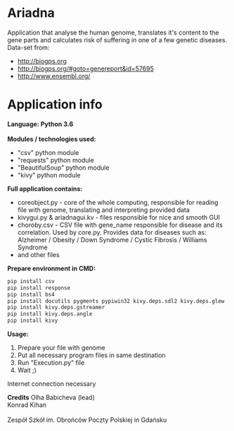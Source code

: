 # Ariadna
Application that analyse the human genome, translates it's content to the gene parts and calculates
risk of suffering in one of a few genetic diseases. <br>
Data-set from: <br> 
* http://biogps.org <br>
* http://biogps.org/#goto=genereport&id=57695 <br>
* http://www.ensembl.org/ <br>


# Application info
**Language: Python 3.6** <br> <br>
**Modules / technologies used:**
* "csv" python module
* "requests" python module
* "BeautifulSoup" python module
* "kivy" python module


**Full application contains:**<br>
* coreobject.py - core of the whole computing, responsible for reading file with genome, translating and interpreting provided data <br>
* kivygui.py & ariadnagui.kv - files responsible for nice and smooth GUI
* choroby.csv - CSV file with gene_name responsible for disease and its correlation. Used by core.py. Provides data for 
diseases such as: <br>
Alzheimer / Obesity / Down Syndrome / Cystic Fibrosis / Williams Syndrome <br>
* and other files

**Prepare environment in CMD:**
```cmd
pip install csv
pip install response
pip install bs4
pip install docutils pygments pypiwin32 kivy.deps.sdl2 kivy.deps.glew
pip install kivy.deps.gstreamer
pip install kivy.deps.angle
pip install kivy
```

**Usage:**
1. Prepare your file with genome
2. Put all necessary program files in same destination
3. Run "Execution.py" file
4. Wait ;) <br>

Internet connection necessary

**Credits** 
Olha Babicheva (lead) <br>
Konrad Kihan <br>
<br>
Zespół Szkół im. Obrońców Poczty Polskiej in Gdańsku
